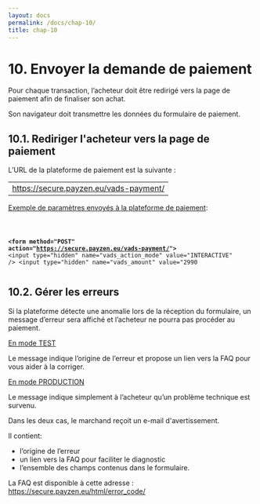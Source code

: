 ```yaml
---
layout: docs
permalink: /docs/chap-10/
title: chap-10
---
```

<h1>
10. Envoyer la demande de paiement
</h1>
 
<p>
Pour chaque transaction, l’acheteur doit être redirigé vers la page de paiement afin de finaliser son achat.
</p>
 
<p>
Son navigateur doit transmettre les données du formulaire de paiement.
</p>
 <!-- emm1405088418431.xml -->
<h2>
10.1. Rediriger l&#x27;acheteur vers la page de paiement
</h2>
 
<p>
L’URL de la plateforme de paiement est la suivante : 
<table>
     <tr>
   <td>
<a href="https://secure.payzen.eu/vads-payment/">https://secure.payzen.eu/vads-payment/</a>
  </td>
 
 </tr>
   
</table>

</p>
 
<p>

<u>Exemple de paramètres envoyés à la plateforme de paiement</u>:<code><pre>

<b>&lt;form method=&quot;POST&quot; action=&quot;<a href="https://secure.payzen.eu/vads-payment/">https://secure.payzen.eu/vads-payment/</a>&quot;&gt;</b>
&lt;input type=&quot;hidden&quot; name=&quot;vads_action_mode&quot; value=&quot;INTERACTIVE&quot; /&gt; 
&lt;input type=&quot;hidden&quot; name=&quot;vads_amount&quot; value=&quot;2990
</pre></code>

</p>
 <!-- emm1405088431924.xml -->
<h2>
10.2. Gérer les erreurs
</h2>
 
<p>
Si la plateforme détecte une anomalie lors de la réception du formulaire, un message d’erreur sera affiché et l’acheteur ne pourra pas procéder au paiement. 
</p>
 
<p>

</p>
 
<p>

</p>
 
<p>

<u>En mode TEST</u>
</p>
 
<p>
Le message indique l’origine de l’erreur et propose un lien vers la FAQ pour vous aider à la corriger. 
</p>
 
<p>

</p>
 
<p>

</p>
 
<p>

<u>En mode PRODUCTION</u>
</p>
 
<p>
Le message indique simplement à l’acheteur qu’un problème technique est survenu.
</p>
 
<p>

</p>
 
<p>
Dans les deux cas, le marchand reçoit un e-mail d&#x27;avertissement.
</p>
 
<p>
Il contient:
<ul>
  <li>
l’origine de l’erreur
 </li>
  <li>
un lien vers la FAQ pour faciliter le diagnostic
 </li>
  <li>
l’ensemble des champs contenus dans le formulaire.
 </li>
 
</ul>

</p>
 
<p>
 
</p>
 
<p>
La FAQ est disponible à cette adresse : <a href="https://secure.payzen.eu/html/error_code/">https://secure.payzen.eu/html/error_code/</a>
</p>
 <!-- emm1405088484151.xml -->
